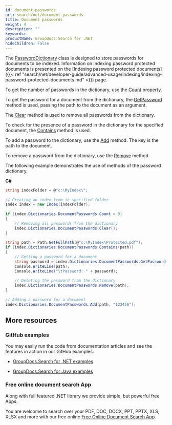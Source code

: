 ```yaml
---
id: document-passwords
url: search/net/document-passwords
title: Document passwords
weight: 4
description: ""
keywords: 
productName: GroupDocs.Search for .NET
hideChildren: False
---
```

The [PasswordDictionary](https://apireference.groupdocs.com/net/search/groupdocs.search.dictionaries/passworddictionary) class is designed to store passwords for documents to be indexed. Information on indexing password protected documents is presented on the [Indexing password protected documents]({{< ref "search/net/developer-guide/advanced-usage/indexing/indexing-password-protected-documents.md" >}}) page.

To get the number of passwords in the dictionary, use the [Count](https://apireference.groupdocs.com/net/search/groupdocs.search.dictionaries/passworddictionary/properties/count) property.

To get the password for a document from the dictionary, the [GetPassword](https://apireference.groupdocs.com/net/search/groupdocs.search.dictionaries/passworddictionary/methods/getpassword) method is used, passing the path to the document as an argument.

The [Clear](https://apireference.groupdocs.com/net/search/groupdocs.search.dictionaries/passworddictionary/methods/clear) method is used to remove all passwords from the dictionary.

To check for the presence of a password in the dictionary for the specified document, the [Contains](https://apireference.groupdocs.com/net/search/groupdocs.search.dictionaries/passworddictionary/methods/contains) method is used.

To add a password to the dictionary, use the [Add](https://apireference.groupdocs.com/net/search/groupdocs.search.dictionaries/passworddictionary/methods/add) method. The key is the path to the document.

To remove a password from the dictionary, use the [Remove](https://apireference.groupdocs.com/net/search/groupdocs.search.dictionaries/passworddictionary/methods/remove) method.

The following example demonstrates the use of methods of the password dictionary.

**C#**

```csharp
string indexFolder = @"c:\MyIndex\";
 
// Creating an index from in specified folder
Index index = new Index(indexFolder);
 
if (index.Dictionaries.DocumentPasswords.Count > 0)
{
    // Removing all passwords from the dictionary
    index.Dictionaries.DocumentPasswords.Clear();
}
 
string path = Path.GetFullPath(@"c:\MyIndex\Protected.pdf");
if (index.Dictionaries.DocumentPasswords.Contains(path))
{
    // Getting a password for a document
    string password = index.Dictionaries.DocumentPasswords.GetPassword(path);
    Console.WriteLine(path);
    Console.WriteLine("\tPassword: " + password);
 
    // Deleting the password from the dictionary
    index.Dictionaries.DocumentPasswords.Remove(path);
}
 
// Adding a password for a document
index.Dictionaries.DocumentPasswords.Add(path, "123456");
```

## More resources

### GitHub examples

You may easily run the code from documentation articles and see the features in action in our GitHub examples:

*   [GroupDocs.Search for .NET examples](https://github.com/groupdocs-search/GroupDocs.Search-for-.NET)
    
*   [GroupDocs.Search for Java examples](https://github.com/groupdocs-search/GroupDocs.Search-for-Java)
    

### Free online document search App

Along with full featured .NET library we provide simple, but powerful free Apps.

You are welcome to search over your PDF, DOC, DOCX, PPT, PPTX, XLS, XLSX and more with our free online [Free Online Document Search App](https://products.groupdocs.app/search).
